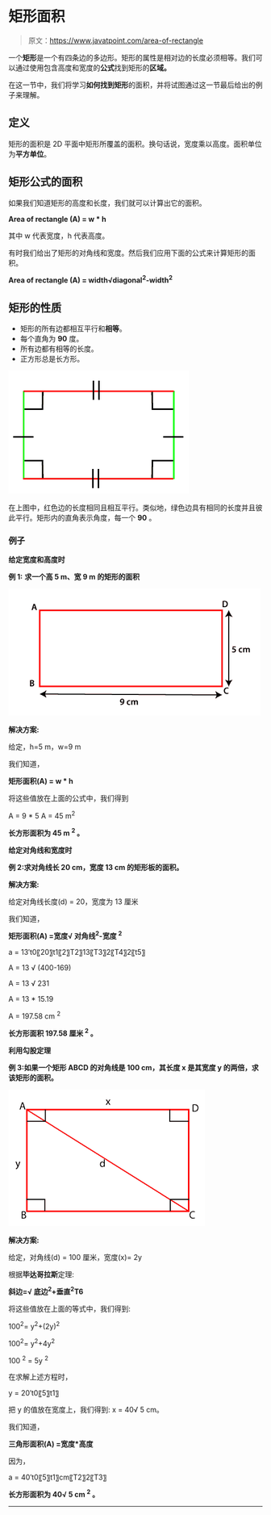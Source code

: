 # 矩形面积

> 原文：<https://www.javatpoint.com/area-of-rectangle>

一个**矩形**是一个有四条边的多边形。矩形的属性是相对边的长度必须相等。我们可以通过使用包含高度和宽度的**公式**找到矩形的**区域。**

在这一节中，我们将学习**如何找到矩形**的面积，并将试图通过这一节最后给出的例子来理解。

## 定义

矩形的面积是 2D 平面中矩形所覆盖的面积。换句话说，宽度乘以高度。面积单位为**平方单位**。

## 矩形公式的面积

如果我们知道矩形的高度和长度，我们就可以计算出它的面积。

**Area of rectangle (A) = w * h**

其中 w 代表宽度，h 代表高度。

有时我们给出了矩形的对角线和宽度。然后我们应用下面的公式来计算矩形的面积。

**Area of rectangle (A) = width√diagonal<sup>2</sup>-width<sup>2</sup>**

## 矩形的性质

*   矩形的所有边都相互平行和**相等**。
*   每个直角为 **90** 度。
*   所有边都有相等的长度。
*   正方形总是长方形。

![Area of Rectangle](img/d54315118cdc2a2b78a7d85c136e46d5.png)

在上图中，红色边的长度相同且相互平行。类似地，绿色边具有相同的长度并且彼此平行。矩形内的直角表示角度，每一个 **90** 。

### 例子

**给定宽度和高度时**

**例 1:** **求一个高 5 m、宽 9 m 的矩形的面积**

![Area of Rectangle](img/87d3373ed9bd35e10283d3250e5e3106.png)

**解决方案:**

给定，h=5 m，w=9 m

我们知道，

**矩形面积(A) = w * h**

将这些值放在上面的公式中，我们得到

A = 9 * 5
A = 45 m<sup>2</sup>

**长方形面积为 45 m <sup>2</sup> 。**

**给定对角线和宽度时**

**例 2:求对角线长 20 cm，宽度 13 cm 的矩形板的面积。**

**解决方案:**

给定对角线长度(d) = 20，宽度为 13 厘米

我们知道，

**矩形面积(A) =宽度√ 对角线<sup>2</sup>-宽度 <sup>2</sup>**

a = 13′t0〖20〗t1〖2〗T2〗13〖T3〗2〖T4〗2〖t5〗

A = 13 √ (400-169)

A = 13 √ 231

A = 13 * 15.19

A = 197.58 cm <sup>2</sup>

**长方形面积 197.58 厘米 <sup>2</sup> 。**

**利用勾股定理**

**例 3:如果一个矩形 ABCD 的对角线是 100 cm，其长度 x 是其宽度 y 的两倍，求该矩形的面积。**

![Area of Rectangle](img/9381741aa3afa0fb03a10639aa313394.png)

**解决方案:**

给定，对角线(d) = 100 厘米，宽度(x)= 2y

根据**毕达哥拉斯**定理:

**斜边=√ 底边<sup>2</sup>+垂直<sup>2</sup>T6**

将这些值放在上面的等式中，我们得到:

100<sup>2</sup>= y<sup>2</sup>+(2y)<sup>2</sup>

100<sup>2</sup>= y<sup>2</sup>+4y<sup>2</sup>

100 <sup>2</sup> = 5y <sup>2</sup>

在求解上述方程时，

y = 20′t0〖5〗t1〗

把 y 的值放在宽度上，我们得到:
x = 40√ 5 cm。

我们知道，

**三角形面积(A) =宽度*高度**

因为，

a = 40′t0〖5〗t1〗cm〖T2〗2〖T3〗

**长方形面积为 40√ 5 cm <sup>2</sup> 。**

* * *
